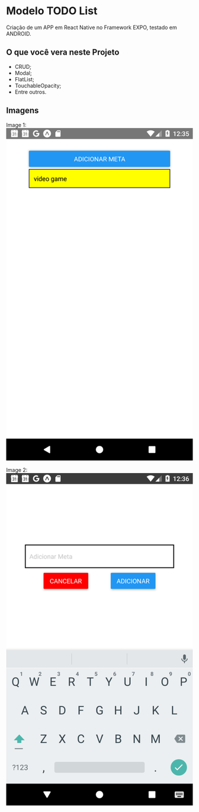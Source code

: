 # Modelo TODO List
Criação de um APP em React Native no Framework EXPO, testado em ANDROID.

## O que você vera neste Projeto 
- CRUD;
- Modal;
- FlatList;
- TouchableOpacity;
- Entre outros.

## Imagens

Image 1:
![Image 1](/images/Screenshot_1.png)

Image 2:
![Image 2](/images/Screenshot_2.png)
